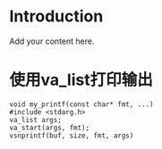 # Introduction #

Add your content here.


# 使用va\_list打印输出 #
```
void my_printf(const char* fmt, ...)
#include <stdarg.h>
va_list args;
va_start(args, fmt);
vsnprintf(buf, size, fmt, args)
```